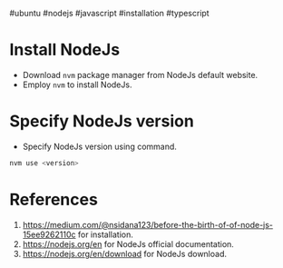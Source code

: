 #ubuntu #nodejs #javascript #installation #typescript 

# Install NodeJs
- Download `nvm` package manager from NodeJs default website.
- Employ `nvm` to install NodeJs.
# Specify NodeJs version
- Specify NodeJs version using command.
```bash title='Command to configure NodeJs version'
nvm use <version>
```

# References
1. https://medium.com/@nsidana123/before-the-birth-of-of-node-js-15ee9262110c for installation.
2. https://nodejs.org/en for NodeJs official documentation.
3. https://nodejs.org/en/download for NodeJs download.